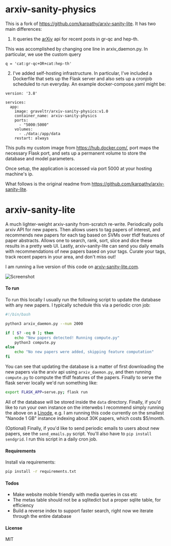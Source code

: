 # arxiv-sanity-physics

This is a fork of https://github.com/karpathy/arxiv-sanity-lite. It has two main differences:

1. It queries the [arXiv](https://arxiv.org) api for recent posts in gr-qc and hep-th. 

This was accomplished by changing one line in arxiv_daemon.py. In particular, we use the custom query

```
q = 'cat:gr-qc+OR+cat:hep-th'
```

2. I've added self-hosting infrastructure. In particular, I've included a Dockerfile that sets up the 
Flask server and also sets up a cronjob scheduled to run everyday. An example docker-compose.yaml might
be:

```
version: '3.8'

services:
  app:
    image: graveltr/arxiv-sanity-physics:v1.0
    container_name: arxiv-sanity-physics
    ports:
      - "5000:5000"
    volumes:
      - ./data:/app/data
    restart: always
```

This pulls my custom image from https://hub.docker.com/, port maps the necessary Flask port, and sets up a permanent volume to store the database and model parameters.

Once setup, the application is accessed via port 5000 at your hosting machine's ip. 

What follows is the original readme from https://github.com/karpathy/arxiv-sanity-lite.

# arxiv-sanity-lite

A much lighter-weight arxiv-sanity from-scratch re-write. Periodically polls arxiv API for new papers. Then allows users to tag papers of interest, and recommends new papers for each tag based on SVMs over tfidf features of paper abstracts. Allows one to search, rank, sort, slice and dice these results in a pretty web UI. Lastly, arxiv-sanity-lite can send you daily emails with recommendations of new papers based on your tags. Curate your tags, track recent papers in your area, and don't miss out!

I am running a live version of this code on [arxiv-sanity-lite.com](https://arxiv-sanity-lite.com).

![Screenshot](screenshot.jpg)

#### To run

To run this locally I usually run the following script to update the database with any new papers. I typically schedule this via a periodic cron job:

```bash
#!/bin/bash

python3 arxiv_daemon.py --num 2000

if [ $? -eq 0 ]; then
    echo "New papers detected! Running compute.py"
    python3 compute.py
else
    echo "No new papers were added, skipping feature computation"
fi
```

You can see that updating the database is a matter of first downloading the new papers via the arxiv api using `arxiv_daemon.py`, and then running `compute.py` to compute the tfidf features of the papers. Finally to serve the flask server locally we'd run something like:

```bash
export FLASK_APP=serve.py; flask run
```

All of the database will be stored inside the `data` directory. Finally, if you'd like to run your own instance on the interwebs I recommend simply running the above on a [Linode](https://www.linode.com), e.g. I am running this code currently on the smallest "Nanode 1 GB" instance indexing about 30K papers, which costs $5/month.

(Optional) Finally, if you'd like to send periodic emails to users about new papers, see the `send_emails.py` script. You'll also have to `pip install sendgrid`. I run this script in a daily cron job.

#### Requirements

 Install via requirements:

 ```bash
 pip install -r requirements.txt
 ```

#### Todos

- Make website mobile friendly with media queries in css etc
- The metas table should not be a sqlitedict but a proper sqlite table, for efficiency
- Build a reverse index to support faster search, right now we iterate through the entire database

#### License

MIT
